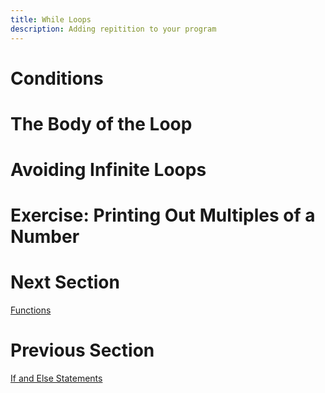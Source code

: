```yaml
---
title: While Loops
description: Adding repitition to your program
---
```


# Conditions

# The Body of the Loop

# Avoiding Infinite Loops

# Exercise: Printing Out Multiples of a Number

# Next Section
[Functions](8-functions.md)

# Previous Section
[If and Else Statements](6-ifelse.md)